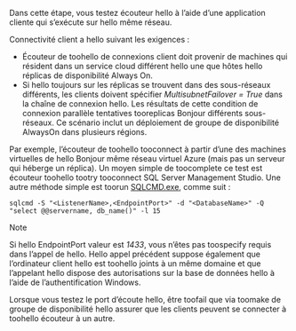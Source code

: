 Dans cette étape, vous testez écouteur hello à l’aide d’une application cliente qui s’exécute sur hello même réseau.

Connectivité client a hello suivant les exigences :

* Écouteur de toohello de connexions client doit provenir de machines qui résident dans un service cloud différent hello une que hôtes hello réplicas de disponibilité Always On.
* Si hello toujours sur les réplicas se trouvent dans des sous-réseaux différents, les clients doivent spécifier *MultisubnetFailover = True* dans la chaîne de connexion hello. Les résultats de cette condition de connexion parallèle tentatives tooreplicas Bonjour différents sous-réseaux. Ce scénario inclut un déploiement de groupe de disponibilité AlwaysOn dans plusieurs régions.

Par exemple, l’écouteur de toohello tooconnect à partir d’une des machines virtuelles de hello Bonjour même réseau virtuel Azure (mais pas un serveur qui héberge un réplica). Un moyen simple de toocomplete ce test est écouteur toohello tootry tooconnect SQL Server Management Studio. Une autre méthode simple est toorun [SQLCMD.exe](https://technet.microsoft.com/library/ms162773.aspx), comme suit :

    sqlcmd -S "<ListenerName>,<EndpointPort>" -d "<DatabaseName>" -Q "select @@servername, db_name()" -l 15

> [!NOTE]
> Si hello EndpointPort valeur est *1433*, vous n’êtes pas toospecify requis dans l’appel de hello. Hello appel précédent suppose également que l’ordinateur client hello est toohello joints à un même domaine et que l’appelant hello dispose des autorisations sur la base de données hello à l’aide de l’authentification Windows.
> 
> 

Lorsque vous testez le port d’écoute hello, être toofail que via toomake de groupe de disponibilité hello assurer que les clients peuvent se connecter à toohello écouteur à un autre.

